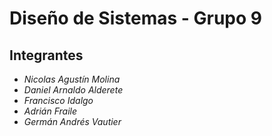 # Diseño de Sistemas - Grupo 9

## Integrantes

* *Nicolas Agustín Molina*
* *Daniel Arnaldo Alderete*
* *Francisco Idalgo*
* *Adrián Fraile*
* *Germán Andrés Vautier*
